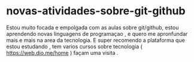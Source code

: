 # novas-atividades-sobre-git-github
Estou muito focada e empolgada com as aulas sobre git/github,  estou aprendendo novas linguagens de programaçao , e quero me apronfundar mais e mais na area da tecnologia. E super recomendo a plataforma que estou estudando , tem varios cursos sobre tecnologia ( https://web.dio.me/home ) façam uma visita .
